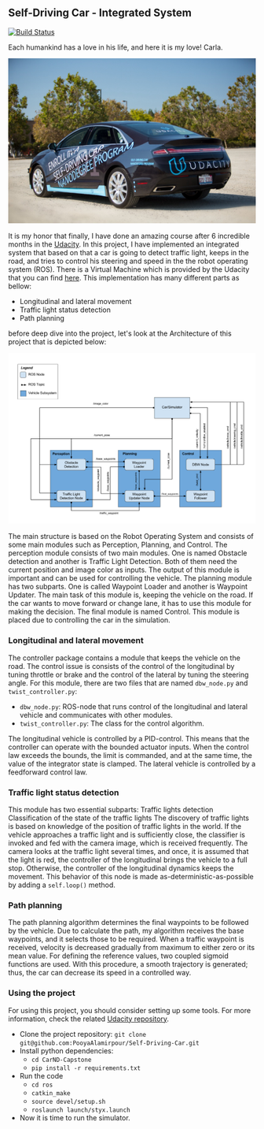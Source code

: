 ## Self-Driving Car - Integrated System

[![Build Status](https://travis-ci.org/joemccann/dillinger.svg?branch=master)](https://travis-ci.org/joemccann/dillinger)

Each humankind has a love in his life, and here it is my love! Carla.

![The target vehicle](imgs/MyLove.jpg)

It is my honor that finally, I have done an amazing course after 6 incredible months in the [Udacity](https://www.udacity.com/). In this project, I have implemented an integrated system that based on that a car is going to detect traffic light, keeps in the road, and tries to control his steering and speed in the the robot operating system (ROS). There is a Virtual Machine which is provided by the Udacity that you can find [here](https://s3-us-west-1.amazonaws.com/udacity-selfdrivingcar/Udacity_VM_Base_V1.0.0.zip).
This implementation has many different parts as bellow: 
* Longitudinal and lateral movement 
* Traffic light status detection
* Path planning

before deep dive into the project, let's look at the Architecture of this project that is depicted below:

![The target vehicle](imgs/ROS.png)

The main structure is based on the Robot Operating System and consists of some main modules such as Perception, Planning, and Control. The perception module consists of two main modules. One is named Obstacle detection and another is Traffic Light Detection. Both of them need the current position and image color as inputs. The output of this module is important and can be used for controlling the vehicle. The planning module has two subparts. One is called Waypoint Loader and another is Waypoint Updater. The main task of this module is, keeping the vehicle on the road. If the car wants to move forward or change lane, it has to use this module for making the decision. The final module is named Control. This module is placed due to controlling the car in the simulation.

### Longitudinal and lateral movement
The controller package contains a module that keeps the vehicle on the road. The control issue is consists of the control of the longitudinal by tuning throttle or brake and the control of the lateral by tuning the steering angle. For this module, there are two files that are named `dbw_node.py` and `twist_controller.py`:
* `dbw_node.py`: ROS-node that runs control of the longitudinal and lateral vehicle and communicates with other modules.
* `twist_controller.py`: The class for the control algorithm.

The longitudinal vehicle is controlled by a PID-control. This means that the controller can operate with the bounded actuator inputs. When the control law exceeds the bounds, the limit is commanded, and at the same time, the value of the integrator state is clamped. The lateral vehicle is controlled by a feedforward control law. 

### Traffic light status detection
This module has two essential subparts: 
Traffic lights detection
Classification of the state of the traffic lights
The discovery of traffic lights is based on knowledge of the position of traffic lights in the world. If the vehicle approaches a traffic light and is sufficiently close, the classifier is invoked and fed with the camera image, which is received frequently. The camera looks at the traffic light several times, and once, it is assumed that the light is red, the controller of the longitudinal brings the vehicle to a full stop. Otherwise, the controller of the longitudinal dynamics keeps the movement. This behavior of this node is made as-deterministic-as-possible by adding a `self.loop()` method. 

### Path planning
The path planning algorithm determines the final waypoints to be followed by the vehicle. Due to calculate the path, my algorithm receives the base waypoints, and it selects those to be required. When a traffic waypoint is received, velocity is decreased gradually from maximum to either zero or its mean value. For defining the reference values, two coupled sigmoid functions are used. With this procedure, a smooth trajectory is generated; thus, the car can decrease its speed in a controlled way.

### Using the project
For using this project, you should consider setting up some tools. For more information, check the related [Udacity repository](https://github.com/udacity/CarND-Capstone).
* Clone the project repository: `git clone git@github.com:PooyaAlamirpour/Self-Driving-Car.git`
* Install python dependencies: 
	* `cd CarND-Capstone`
	* `pip install -r requirements.txt`
* Run the code
	* `cd ros`
	* `catkin_make`
	* `source devel/setup.sh`
	* `roslaunch launch/styx.launch`
* Now it is time to run the simulator.	
